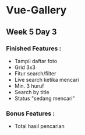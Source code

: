 # Vue-Gallery
## Week 5 Day 3
### Finished Features :
  - Tampil daftar foto
  - Grid 3x3
  - Fitur search/filter
  - Live search ketika mencari
  - Min. 3 huruf
  - Search by title
  - Status "sedang mencari"

### Bonus Features :
  - Total hasil pencarian